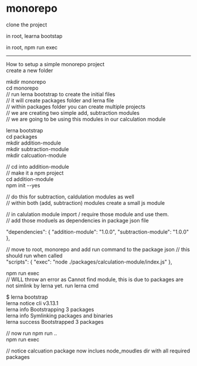 # monorepo

clone the project

in root, learna bootstap

in root, npm run exec

----------------------------------------

How to setup a simple monorepo project  
create a new folder

mkdir monorepo  
cd monorepo  
// run lerna bootstrap to create the initial files  
// it will create packages folder and lerna file  
// within packages folder you can create multiple projects  
// we are creating two simple add, subtraction modules  
// we are going to be using this modules in our calculation module  

lerna bootstrap  
cd packages  
mkdir addition-module  
mkdir subtraction-module  
mkdir calcuation-module  

// cd into addition-module  
// make it a npm project  
cd addition-module  
npm init --yes  

// do this for subtraction, caldulation modules as well  
// within both (add, subtraction) modules create a small js module  

// in calulation module import / require those module and use them.  
// add those moduels as dependencies in package json file  

  "dependencies": {
    "addition-module": "1.0.0",
    "subtraction-module": "1.0.0"
  },  

// move to root, monorepo and add run command to the package json
// this should run when called  
  "scripts": {
    "exec": "node ./packages/calculation-module/index.js"
  },  


npm run exec  
// WILL throw an error as Cannot find module, this is due to packages are not simlink by lerna yet. run lerna cmd  

$ lerna bootstrap  
lerna notice cli v3.13.1  
lerna info Bootstrapping 3 packages  
lerna info Symlinking packages and binaries  
lerna success Bootstrapped 3 packages  

// now run npm run ..  
npm run exec  

// notice calcuation package now inclues node_moudles dir with all required packages  












